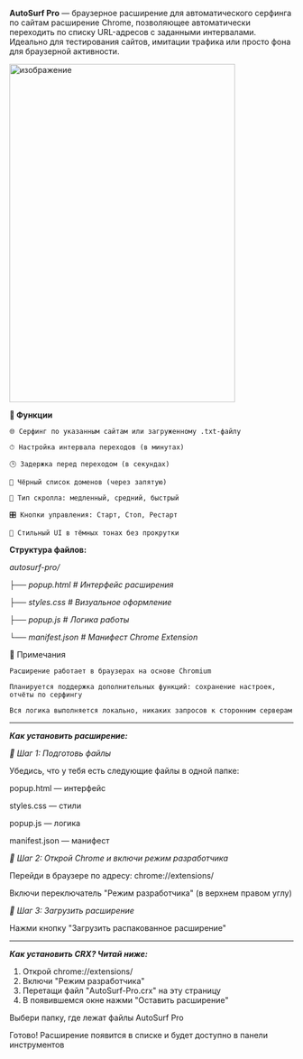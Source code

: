 **AutoSurf Pro** — браузерное расширение для автоматического серфинга по сайтам
расширение Chrome, позволяющее автоматически переходить по списку URL-адресов с заданными интервалами.
Идеально для тестирования сайтов, имитации трафика или просто фона для браузерной активности.

<img width="400" height="600" alt="изображение" src="https://github.com/user-attachments/assets/3ecaa519-db4d-4185-a513-3bc3f498e6ae" />


**🔧 Функции**

    🌐 Серфинг по указанным сайтам или загруженному .txt-файлу

    ⏱ Настройка интервала переходов (в минутах)

    🕒 Задержка перед переходом (в секундах)

    🚫 Чёрный список доменов (через запятую)

    📜 Тип скролла: медленный, средний, быстрый

    🎛️ Кнопки управления: Старт, Стоп, Рестарт

    🎨 Стильный UI в тёмных тонах без прокрутки

**Структура файлов:**

*autosurf-pro/*
    
*├── popup.html       # Интерфейс расширения*

*├── styles.css       # Визуальное оформление*

*├── popup.js         # Логика работы*

*└── manifest.json    # Манифест Chrome Extension*


📌 Примечания

    Расширение работает в браузерах на основе Chromium

    Планируется поддержка дополнительных функций: сохранение настроек, отчёты по серфингу

    Вся логика выполняется локально, никаких запросов к сторонним серверам
------------------------------------------------------------------
***Как установить расширение:***

*🔹 Шаг 1: Подготовь файлы*

Убедись, что у тебя есть следующие файлы в одной папке:

popup.html — интерфейс

styles.css — стили

popup.js — логика

manifest.json — манифест

*🔹 Шаг 2: Открой Chrome и включи режим разработчика*

Перейди в браузере по адресу: chrome://extensions/

Включи переключатель "Режим разработчика" (в верхнем правом углу)

*🔹 Шаг 3: Загрузить расширение*

Нажми кнопку "Загрузить распакованное расширение"

-------------------------------------
***Как установить CRX? Читай ниже:***
1. Открой chrome://extensions/
2. Включи "Режим разработчика"
3. Перетащи файл "AutoSurf-Pro.crx" на эту страницу
4. В появившемся окне нажми "Оставить расширение"

Выбери папку, где лежат файлы AutoSurf Pro

Готово! Расширение появится в списке и будет доступно в панели инструментов

    

